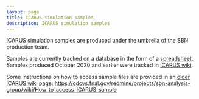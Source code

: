```yaml
---
layout: page
title: ICARUS simulation samples
description: ICARUS simulation samples
---
```


ICARUS simulation samples are produced under the umbrella of the SBN production team.

Samples are currently tracked on a database in the form of a [spreadsheet][MCDB].
Samples produced October 2020 and earlier were tracked in [ICARUS wiki](https://cdcvs.fnal.gov/redmine/projects/icarus-production/wiki/Status_of_MC_Production).

Some instructions on how to access sample files are provided in an [older ICARUS wiki page](https://cdcvs.fnal.gov/redmine/projects/sbn-analysis-group/wiki/How_to_access_ICARUS_sample):
https://cdcvs.fnal.gov/redmine/projects/sbn-analysis-group/wiki/How_to_access_ICARUS_sample

[MCDB]: https://docs.google.com/spreadsheets/d/17mFPGsP7gw4GRLSCwIL15QrtUnLVri_2k2Wjzhd6Ork
